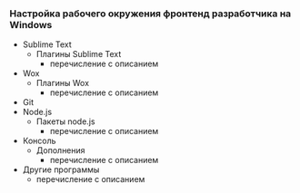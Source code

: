 ### Настройка рабочего окружения фронтенд разработчика на Windows

- Sublime Text
    - Плагины Sublime Text
        - перечисление с описанием
- Wox
    - Плагины Wox
        - перечисление с описанием
- Git
- Node.js
    - Пакеты node.js
        - перечисление с описанием
- Консоль
    - Дополнения
        - перечисление с описанием
- Другие программы
    - перечисление с описанием


